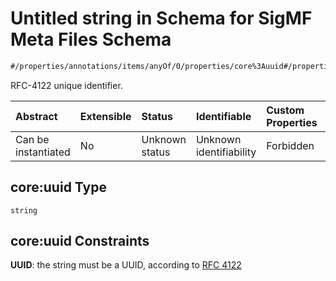 # Untitled string in Schema for SigMF Meta Files Schema

```txt
#/properties/annotations/items/anyOf/0/properties/core%3Auuid#/properties/annotations/items/anyOf/0/properties/core:uuid
```

RFC-4122 unique identifier.

| Abstract            | Extensible | Status         | Identifiable            | Custom Properties | Additional Properties | Access Restrictions | Defined In                                                         |
| :------------------ | :--------- | :------------- | :---------------------- | :---------------- | :-------------------- | :------------------ | :----------------------------------------------------------------- |
| Can be instantiated | No         | Unknown status | Unknown identifiability | Forbidden         | Allowed               | none                | [sigmf.schema.json\*](../sigmf.schema.json "open original schema") |

## core:uuid Type

`string`

## core:uuid Constraints

**UUID**: the string must be a UUID, according to [RFC 4122](https://tools.ietf.org/html/rfc4122 "check the specification")
